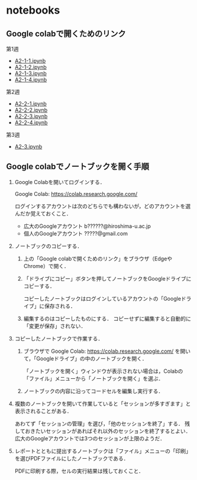 # notebooks

## Google colabで開くためのリンク

第1週
- [A2-1-1.ipynb](https://colab.research.google.com/github/hu-ids-exercise-algorithm-II/notebooks/blob/main/A2-1-1.ipynb)
- [A2-1-2.ipynb](https://colab.research.google.com/github/hu-ids-exercise-algorithm-II/notebooks/blob/main/A2-1-2.ipynb)
- [A2-1-3.ipynb](https://colab.research.google.com/github/hu-ids-exercise-algorithm-II/notebooks/blob/main/A2-1-3.ipynb)
- [A2-1-4.ipynb](https://colab.research.google.com/github/hu-ids-exercise-algorithm-II/notebooks/blob/main/A2-1-4.ipynb)

第2週
- [A2-2-1.ipynb](https://colab.research.google.com/github/hu-ids-exercise-algorithm-II/notebooks/blob/main/A2-2-1.ipynb)
- [A2-2-2.ipynb](https://colab.research.google.com/github/hu-ids-exercise-algorithm-II/notebooks/blob/main/A2-2-2.ipynb)
- [A2-2-3.ipynb](https://colab.research.google.com/github/hu-ids-exercise-algorithm-II/notebooks/blob/main/A2-2-3.ipynb)
- [A2-2-4.ipynb](https://colab.research.google.com/github/hu-ids-exercise-algorithm-II/notebooks/blob/main/A2-2-4.ipynb)

第3週
- [A2-3.ipynb](https://colab.research.google.com/github/hu-ids-exercise-algorithm-II/notebooks/blob/main/A2-3.ipynb)

## Google colabでノートブックを開く手順

1. Google Colabを開いてログインする．

   Google Colab: https://colab.research.google.com/

   ログインするアカウントは次のどちらでも構わないが，どのアカウントを選んだか覚えておくこと．
   - 広大のGoogleアカウント b??????@hiroshima-u.ac.jp
   - 個人のGoogleアカウント ?????@gmail.com
   
1. ノートブックのコピーする．
   1. 上の「Google colabで開くためのリンク」をブラウザ（EdgeやChrome）で開く．
   2. 「ドライブにコピー」ボタンを押してノートブックをGoogleドライブにコピーする．

       コピーしたノートブックはログインしているアカウントの「Googleドライブ」に保存される．
   3. 編集するのはコピーしたものにする．
      コピーせずに編集すると自動的に「変更が保存」されない．
1. コピーしたノートブックで作業する．
   1. ブラウザで
	  Google Colab: https://colab.research.google.com/
      を開いて，「Googleドライブ」の中のノートブックを開く．

      「ノートブックを開く」ウィンドウが表示されない場合は，Colabの「ファイル」メニューから「ノートブックを開く」を選ぶ．
   2. ノートブックの内容に沿ってコードセルを編集し実行する．
1. 複数のノートブックを開いて作業していると「セッションが多すぎます」と表示されることがある．

   あわてず「セッションの管理」を選び，「他のセッションを終了」する．
   残しておきたいセッションがあればそれ以外のセッションを終了するとよい．
   広大のGoogleアカウントでは3つのセッションが上限のようだ．
1. レポートとともに提出するノートブックは「ファイル」メニューの「印刷」を選びPDFファイルにしたノートブックである．

   PDFに印刷する際，セルの実行結果は残しておくこと．
